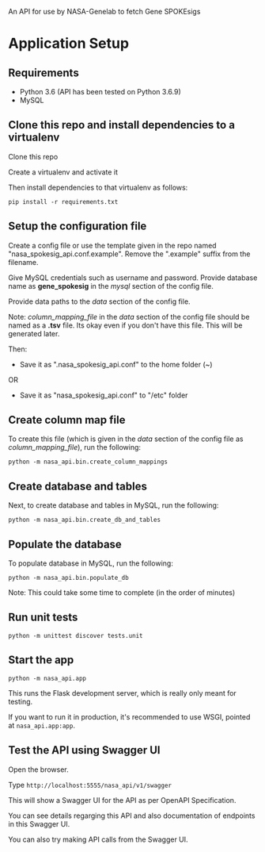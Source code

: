An API for use by NASA-Genelab to fetch Gene SPOKEsigs

# Application Setup

## Requirements

* Python 3.6 (API has been tested on Python 3.6.9)
* MySQL

## Clone this repo and install dependencies to a virtualenv

Clone this repo

Create a virtualenv and activate it 

Then install dependencies to that virtualenv as follows:

```
pip install -r requirements.txt
```

## Setup the configuration file

Create a config file or use the template given in the repo named "nasa_spokesig_api.conf.example". Remove the ".example" suffix from the filename.

Give MySQL credentials such as username and password. Provide database name as **gene_spokesig** in the *mysql* section of the config file.

Provide data paths to the *data* section of the config file.

Note: *column_mapping_file* in the *data* section of the config file should be named as a **.tsv** file. Its okay even if you don't have this file. This will be generated later.

Then:

* Save it as ".nasa_spokesig_api.conf" to the home folder (~)

OR

* Save it as "nasa_spokesig_api.conf" to "/etc" folder

## Create column map file

To create this file (which is given in the *data* section of the config file as *column_mapping_file*), run the following:

```
python -m nasa_api.bin.create_column_mappings
```

## Create database and tables

Next, to create database and tables in MySQL, run the following:

```
python -m nasa_api.bin.create_db_and_tables
```

## Populate the database

To populate database in MySQL, run the following:

```
python -m nasa_api.bin.populate_db
```

Note: This could take some time to complete (in the order of minutes)

## Run unit tests

```
python -m unittest discover tests.unit
```

## Start the app

```
python -m nasa_api.app
```

This runs the Flask development server, which is really only meant for testing.


If you want to run it in production, it's recommended to use WSGI, pointed at
`nasa_api.app:app`.

## Test the API using Swagger UI

Open the browser.

Type `http://localhost:5555/nasa_api/v1/swagger`

This will show a Swagger UI for the API as per OpenAPI Specification. 

You can see details regarging this API and also documentation of endpoints in this Swagger UI. 

You can also try making API calls from the Swagger UI.






